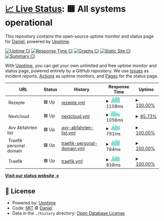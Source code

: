 # [📈 Live Status](https://gloriousDan.github.io/Homelab-uptime): <!--live status--> **🟩 All systems operational**

This repository contains the open-source uptime monitor and status page for [Daniel](https://gloriousDan.github.io/Homelab-uptime), powered by [Upptime](https://github.com/upptime/upptime).

[![Uptime CI](https://github.com/gloriousDan/Homelab-uptime/workflows/Uptime%20CI/badge.svg)](https://github.com/gloriousDan/Homelab-uptime/actions?query=workflow%3A%22Uptime+CI%22)
[![Response Time CI](https://github.com/gloriousDan/Homelab-uptime/workflows/Response%20Time%20CI/badge.svg)](https://github.com/gloriousDan/Homelab-uptime/actions?query=workflow%3A%22Response+Time+CI%22)
[![Graphs CI](https://github.com/gloriousDan/Homelab-uptime/workflows/Graphs%20CI/badge.svg)](https://github.com/gloriousDan/Homelab-uptime/actions?query=workflow%3A%22Graphs+CI%22)
[![Static Site CI](https://github.com/gloriousDan/Homelab-uptime/workflows/Static%20Site%20CI/badge.svg)](https://github.com/gloriousDan/Homelab-uptime/actions?query=workflow%3A%22Static+Site+CI%22)
[![Summary CI](https://github.com/gloriousDan/Homelab-uptime/workflows/Summary%20CI/badge.svg)](https://github.com/gloriousDan/Homelab-uptime/actions?query=workflow%3A%22Summary+CI%22)

With [Upptime](https://upptime.js.org), you can get your own unlimited and free uptime monitor and status page, powered entirely by a GitHub repository. We use [Issues](https://github.com/gloriousDan/Homelab-uptime/issues) as incident reports, [Actions](https://github.com/gloriousDan/Homelab-uptime/actions) as uptime monitors, and [Pages](https://gloriousDan.github.io/Homelab-uptime) for the status page.

<!--start: status pages-->
<!-- This summary is generated by Upptime (https://github.com/upptime/upptime) -->
<!-- Do not edit this manually, your changes will be overwritten -->
<!-- prettier-ignore -->
| URL | Status | History | Response Time | Uptime |
| --- | ------ | ------- | ------------- | ------ |
| <img alt="" src="https://icons.duckduckgo.com/ip3/null.ico" height="13"> Rezepte | 🟩 Up | [rezepte.yml](https://github.com/gloriousDan/Homelab-uptime/commits/HEAD/history/rezepte.yml) | <details><summary><img alt="Response time graph" src="./graphs/rezepte/response-time-week.png" height="20"> 1108ms</summary><br><a href="https://gloriousDan.github.io/Homelab-uptime/history/rezepte"><img alt="Response time 1138" src="https://img.shields.io/endpoint?url=https%3A%2F%2Fraw.githubusercontent.com%2FgloriousDan%2FHomelab-uptime%2FHEAD%2Fapi%2Frezepte%2Fresponse-time.json"></a><br><a href="https://gloriousDan.github.io/Homelab-uptime/history/rezepte"><img alt="24-hour response time 1057" src="https://img.shields.io/endpoint?url=https%3A%2F%2Fraw.githubusercontent.com%2FgloriousDan%2FHomelab-uptime%2FHEAD%2Fapi%2Frezepte%2Fresponse-time-day.json"></a><br><a href="https://gloriousDan.github.io/Homelab-uptime/history/rezepte"><img alt="7-day response time 1108" src="https://img.shields.io/endpoint?url=https%3A%2F%2Fraw.githubusercontent.com%2FgloriousDan%2FHomelab-uptime%2FHEAD%2Fapi%2Frezepte%2Fresponse-time-week.json"></a><br><a href="https://gloriousDan.github.io/Homelab-uptime/history/rezepte"><img alt="30-day response time 1165" src="https://img.shields.io/endpoint?url=https%3A%2F%2Fraw.githubusercontent.com%2FgloriousDan%2FHomelab-uptime%2FHEAD%2Fapi%2Frezepte%2Fresponse-time-month.json"></a><br><a href="https://gloriousDan.github.io/Homelab-uptime/history/rezepte"><img alt="1-year response time 1161" src="https://img.shields.io/endpoint?url=https%3A%2F%2Fraw.githubusercontent.com%2FgloriousDan%2FHomelab-uptime%2FHEAD%2Fapi%2Frezepte%2Fresponse-time-year.json"></a></details> | <details><summary><a href="https://gloriousDan.github.io/Homelab-uptime/history/rezepte">100.00%</a></summary><a href="https://gloriousDan.github.io/Homelab-uptime/history/rezepte"><img alt="All-time uptime 97.46%" src="https://img.shields.io/endpoint?url=https%3A%2F%2Fraw.githubusercontent.com%2FgloriousDan%2FHomelab-uptime%2FHEAD%2Fapi%2Frezepte%2Fuptime.json"></a><br><a href="https://gloriousDan.github.io/Homelab-uptime/history/rezepte"><img alt="24-hour uptime 100.00%" src="https://img.shields.io/endpoint?url=https%3A%2F%2Fraw.githubusercontent.com%2FgloriousDan%2FHomelab-uptime%2FHEAD%2Fapi%2Frezepte%2Fuptime-day.json"></a><br><a href="https://gloriousDan.github.io/Homelab-uptime/history/rezepte"><img alt="7-day uptime 100.00%" src="https://img.shields.io/endpoint?url=https%3A%2F%2Fraw.githubusercontent.com%2FgloriousDan%2FHomelab-uptime%2FHEAD%2Fapi%2Frezepte%2Fuptime-week.json"></a><br><a href="https://gloriousDan.github.io/Homelab-uptime/history/rezepte"><img alt="30-day uptime 99.95%" src="https://img.shields.io/endpoint?url=https%3A%2F%2Fraw.githubusercontent.com%2FgloriousDan%2FHomelab-uptime%2FHEAD%2Fapi%2Frezepte%2Fuptime-month.json"></a><br><a href="https://gloriousDan.github.io/Homelab-uptime/history/rezepte"><img alt="1-year uptime 96.07%" src="https://img.shields.io/endpoint?url=https%3A%2F%2Fraw.githubusercontent.com%2FgloriousDan%2FHomelab-uptime%2FHEAD%2Fapi%2Frezepte%2Fuptime-year.json"></a></details>
| <img alt="" src="https://icons.duckduckgo.com/ip3/null.ico" height="13"> Nextcloud | 🟩 Up | [nextcloud.yml](https://github.com/gloriousDan/Homelab-uptime/commits/HEAD/history/nextcloud.yml) | <details><summary><img alt="Response time graph" src="./graphs/nextcloud/response-time-week.png" height="20"> 1056ms</summary><br><a href="https://gloriousDan.github.io/Homelab-uptime/history/nextcloud"><img alt="Response time 1258" src="https://img.shields.io/endpoint?url=https%3A%2F%2Fraw.githubusercontent.com%2FgloriousDan%2FHomelab-uptime%2FHEAD%2Fapi%2Fnextcloud%2Fresponse-time.json"></a><br><a href="https://gloriousDan.github.io/Homelab-uptime/history/nextcloud"><img alt="24-hour response time 990" src="https://img.shields.io/endpoint?url=https%3A%2F%2Fraw.githubusercontent.com%2FgloriousDan%2FHomelab-uptime%2FHEAD%2Fapi%2Fnextcloud%2Fresponse-time-day.json"></a><br><a href="https://gloriousDan.github.io/Homelab-uptime/history/nextcloud"><img alt="7-day response time 1056" src="https://img.shields.io/endpoint?url=https%3A%2F%2Fraw.githubusercontent.com%2FgloriousDan%2FHomelab-uptime%2FHEAD%2Fapi%2Fnextcloud%2Fresponse-time-week.json"></a><br><a href="https://gloriousDan.github.io/Homelab-uptime/history/nextcloud"><img alt="30-day response time 1196" src="https://img.shields.io/endpoint?url=https%3A%2F%2Fraw.githubusercontent.com%2FgloriousDan%2FHomelab-uptime%2FHEAD%2Fapi%2Fnextcloud%2Fresponse-time-month.json"></a><br><a href="https://gloriousDan.github.io/Homelab-uptime/history/nextcloud"><img alt="1-year response time 1323" src="https://img.shields.io/endpoint?url=https%3A%2F%2Fraw.githubusercontent.com%2FgloriousDan%2FHomelab-uptime%2FHEAD%2Fapi%2Fnextcloud%2Fresponse-time-year.json"></a></details> | <details><summary><a href="https://gloriousDan.github.io/Homelab-uptime/history/nextcloud">85.73%</a></summary><a href="https://gloriousDan.github.io/Homelab-uptime/history/nextcloud"><img alt="All-time uptime 96.98%" src="https://img.shields.io/endpoint?url=https%3A%2F%2Fraw.githubusercontent.com%2FgloriousDan%2FHomelab-uptime%2FHEAD%2Fapi%2Fnextcloud%2Fuptime.json"></a><br><a href="https://gloriousDan.github.io/Homelab-uptime/history/nextcloud"><img alt="24-hour uptime 6.82%" src="https://img.shields.io/endpoint?url=https%3A%2F%2Fraw.githubusercontent.com%2FgloriousDan%2FHomelab-uptime%2FHEAD%2Fapi%2Fnextcloud%2Fuptime-day.json"></a><br><a href="https://gloriousDan.github.io/Homelab-uptime/history/nextcloud"><img alt="7-day uptime 85.73%" src="https://img.shields.io/endpoint?url=https%3A%2F%2Fraw.githubusercontent.com%2FgloriousDan%2FHomelab-uptime%2FHEAD%2Fapi%2Fnextcloud%2Fuptime-week.json"></a><br><a href="https://gloriousDan.github.io/Homelab-uptime/history/nextcloud"><img alt="30-day uptime 96.67%" src="https://img.shields.io/endpoint?url=https%3A%2F%2Fraw.githubusercontent.com%2FgloriousDan%2FHomelab-uptime%2FHEAD%2Fapi%2Fnextcloud%2Fuptime-month.json"></a><br><a href="https://gloriousDan.github.io/Homelab-uptime/history/nextcloud"><img alt="1-year uptime 95.60%" src="https://img.shields.io/endpoint?url=https%3A%2F%2Fraw.githubusercontent.com%2FgloriousDan%2FHomelab-uptime%2FHEAD%2Fapi%2Fnextcloud%2Fuptime-year.json"></a></details>
| <img alt="" src="https://icons.duckduckgo.com/ip3/null.ico" height="13"> Avv Abfahrten list | 🟩 Up | [avv-abfahrten-list.yml](https://github.com/gloriousDan/Homelab-uptime/commits/HEAD/history/avv-abfahrten-list.yml) | <details><summary><img alt="Response time graph" src="./graphs/avv-abfahrten-list/response-time-week.png" height="20"> 791ms</summary><br><a href="https://gloriousDan.github.io/Homelab-uptime/history/avv-abfahrten-list"><img alt="Response time 895" src="https://img.shields.io/endpoint?url=https%3A%2F%2Fraw.githubusercontent.com%2FgloriousDan%2FHomelab-uptime%2FHEAD%2Fapi%2Favv-abfahrten-list%2Fresponse-time.json"></a><br><a href="https://gloriousDan.github.io/Homelab-uptime/history/avv-abfahrten-list"><img alt="24-hour response time 790" src="https://img.shields.io/endpoint?url=https%3A%2F%2Fraw.githubusercontent.com%2FgloriousDan%2FHomelab-uptime%2FHEAD%2Fapi%2Favv-abfahrten-list%2Fresponse-time-day.json"></a><br><a href="https://gloriousDan.github.io/Homelab-uptime/history/avv-abfahrten-list"><img alt="7-day response time 791" src="https://img.shields.io/endpoint?url=https%3A%2F%2Fraw.githubusercontent.com%2FgloriousDan%2FHomelab-uptime%2FHEAD%2Fapi%2Favv-abfahrten-list%2Fresponse-time-week.json"></a><br><a href="https://gloriousDan.github.io/Homelab-uptime/history/avv-abfahrten-list"><img alt="30-day response time 823" src="https://img.shields.io/endpoint?url=https%3A%2F%2Fraw.githubusercontent.com%2FgloriousDan%2FHomelab-uptime%2FHEAD%2Fapi%2Favv-abfahrten-list%2Fresponse-time-month.json"></a><br><a href="https://gloriousDan.github.io/Homelab-uptime/history/avv-abfahrten-list"><img alt="1-year response time 929" src="https://img.shields.io/endpoint?url=https%3A%2F%2Fraw.githubusercontent.com%2FgloriousDan%2FHomelab-uptime%2FHEAD%2Fapi%2Favv-abfahrten-list%2Fresponse-time-year.json"></a></details> | <details><summary><a href="https://gloriousDan.github.io/Homelab-uptime/history/avv-abfahrten-list">100.00%</a></summary><a href="https://gloriousDan.github.io/Homelab-uptime/history/avv-abfahrten-list"><img alt="All-time uptime 97.47%" src="https://img.shields.io/endpoint?url=https%3A%2F%2Fraw.githubusercontent.com%2FgloriousDan%2FHomelab-uptime%2FHEAD%2Fapi%2Favv-abfahrten-list%2Fuptime.json"></a><br><a href="https://gloriousDan.github.io/Homelab-uptime/history/avv-abfahrten-list"><img alt="24-hour uptime 100.00%" src="https://img.shields.io/endpoint?url=https%3A%2F%2Fraw.githubusercontent.com%2FgloriousDan%2FHomelab-uptime%2FHEAD%2Fapi%2Favv-abfahrten-list%2Fuptime-day.json"></a><br><a href="https://gloriousDan.github.io/Homelab-uptime/history/avv-abfahrten-list"><img alt="7-day uptime 100.00%" src="https://img.shields.io/endpoint?url=https%3A%2F%2Fraw.githubusercontent.com%2FgloriousDan%2FHomelab-uptime%2FHEAD%2Fapi%2Favv-abfahrten-list%2Fuptime-week.json"></a><br><a href="https://gloriousDan.github.io/Homelab-uptime/history/avv-abfahrten-list"><img alt="30-day uptime 100.00%" src="https://img.shields.io/endpoint?url=https%3A%2F%2Fraw.githubusercontent.com%2FgloriousDan%2FHomelab-uptime%2FHEAD%2Fapi%2Favv-abfahrten-list%2Fuptime-month.json"></a><br><a href="https://gloriousDan.github.io/Homelab-uptime/history/avv-abfahrten-list"><img alt="1-year uptime 96.10%" src="https://img.shields.io/endpoint?url=https%3A%2F%2Fraw.githubusercontent.com%2FgloriousDan%2FHomelab-uptime%2FHEAD%2Fapi%2Favv-abfahrten-list%2Fuptime-year.json"></a></details>
| <img alt="" src="https://icons.duckduckgo.com/ip3/null.ico" height="13"> Traefik personal domain | 🟩 Up | [traefik-personal-domain.yml](https://github.com/gloriousDan/Homelab-uptime/commits/HEAD/history/traefik-personal-domain.yml) | <details><summary><img alt="Response time graph" src="./graphs/traefik-personal-domain/response-time-week.png" height="20"> 784ms</summary><br><a href="https://gloriousDan.github.io/Homelab-uptime/history/traefik-personal-domain"><img alt="Response time 805" src="https://img.shields.io/endpoint?url=https%3A%2F%2Fraw.githubusercontent.com%2FgloriousDan%2FHomelab-uptime%2FHEAD%2Fapi%2Ftraefik-personal-domain%2Fresponse-time.json"></a><br><a href="https://gloriousDan.github.io/Homelab-uptime/history/traefik-personal-domain"><img alt="24-hour response time 810" src="https://img.shields.io/endpoint?url=https%3A%2F%2Fraw.githubusercontent.com%2FgloriousDan%2FHomelab-uptime%2FHEAD%2Fapi%2Ftraefik-personal-domain%2Fresponse-time-day.json"></a><br><a href="https://gloriousDan.github.io/Homelab-uptime/history/traefik-personal-domain"><img alt="7-day response time 784" src="https://img.shields.io/endpoint?url=https%3A%2F%2Fraw.githubusercontent.com%2FgloriousDan%2FHomelab-uptime%2FHEAD%2Fapi%2Ftraefik-personal-domain%2Fresponse-time-week.json"></a><br><a href="https://gloriousDan.github.io/Homelab-uptime/history/traefik-personal-domain"><img alt="30-day response time 805" src="https://img.shields.io/endpoint?url=https%3A%2F%2Fraw.githubusercontent.com%2FgloriousDan%2FHomelab-uptime%2FHEAD%2Fapi%2Ftraefik-personal-domain%2Fresponse-time-month.json"></a><br><a href="https://gloriousDan.github.io/Homelab-uptime/history/traefik-personal-domain"><img alt="1-year response time 848" src="https://img.shields.io/endpoint?url=https%3A%2F%2Fraw.githubusercontent.com%2FgloriousDan%2FHomelab-uptime%2FHEAD%2Fapi%2Ftraefik-personal-domain%2Fresponse-time-year.json"></a></details> | <details><summary><a href="https://gloriousDan.github.io/Homelab-uptime/history/traefik-personal-domain">100.00%</a></summary><a href="https://gloriousDan.github.io/Homelab-uptime/history/traefik-personal-domain"><img alt="All-time uptime 97.47%" src="https://img.shields.io/endpoint?url=https%3A%2F%2Fraw.githubusercontent.com%2FgloriousDan%2FHomelab-uptime%2FHEAD%2Fapi%2Ftraefik-personal-domain%2Fuptime.json"></a><br><a href="https://gloriousDan.github.io/Homelab-uptime/history/traefik-personal-domain"><img alt="24-hour uptime 100.00%" src="https://img.shields.io/endpoint?url=https%3A%2F%2Fraw.githubusercontent.com%2FgloriousDan%2FHomelab-uptime%2FHEAD%2Fapi%2Ftraefik-personal-domain%2Fuptime-day.json"></a><br><a href="https://gloriousDan.github.io/Homelab-uptime/history/traefik-personal-domain"><img alt="7-day uptime 100.00%" src="https://img.shields.io/endpoint?url=https%3A%2F%2Fraw.githubusercontent.com%2FgloriousDan%2FHomelab-uptime%2FHEAD%2Fapi%2Ftraefik-personal-domain%2Fuptime-week.json"></a><br><a href="https://gloriousDan.github.io/Homelab-uptime/history/traefik-personal-domain"><img alt="30-day uptime 99.95%" src="https://img.shields.io/endpoint?url=https%3A%2F%2Fraw.githubusercontent.com%2FgloriousDan%2FHomelab-uptime%2FHEAD%2Fapi%2Ftraefik-personal-domain%2Fuptime-month.json"></a><br><a href="https://gloriousDan.github.io/Homelab-uptime/history/traefik-personal-domain"><img alt="1-year uptime 96.10%" src="https://img.shields.io/endpoint?url=https%3A%2F%2Fraw.githubusercontent.com%2FgloriousDan%2FHomelab-uptime%2FHEAD%2Fapi%2Ftraefik-personal-domain%2Fuptime-year.json"></a></details>
| <img alt="" src="https://icons.duckduckgo.com/ip3/null.ico" height="13"> Traefik | 🟩 Up | [traefik.yml](https://github.com/gloriousDan/Homelab-uptime/commits/HEAD/history/traefik.yml) | <details><summary><img alt="Response time graph" src="./graphs/traefik/response-time-week.png" height="20"> 838ms</summary><br><a href="https://gloriousDan.github.io/Homelab-uptime/history/traefik"><img alt="Response time 727" src="https://img.shields.io/endpoint?url=https%3A%2F%2Fraw.githubusercontent.com%2FgloriousDan%2FHomelab-uptime%2FHEAD%2Fapi%2Ftraefik%2Fresponse-time.json"></a><br><a href="https://gloriousDan.github.io/Homelab-uptime/history/traefik"><img alt="24-hour response time 812" src="https://img.shields.io/endpoint?url=https%3A%2F%2Fraw.githubusercontent.com%2FgloriousDan%2FHomelab-uptime%2FHEAD%2Fapi%2Ftraefik%2Fresponse-time-day.json"></a><br><a href="https://gloriousDan.github.io/Homelab-uptime/history/traefik"><img alt="7-day response time 838" src="https://img.shields.io/endpoint?url=https%3A%2F%2Fraw.githubusercontent.com%2FgloriousDan%2FHomelab-uptime%2FHEAD%2Fapi%2Ftraefik%2Fresponse-time-week.json"></a><br><a href="https://gloriousDan.github.io/Homelab-uptime/history/traefik"><img alt="30-day response time 794" src="https://img.shields.io/endpoint?url=https%3A%2F%2Fraw.githubusercontent.com%2FgloriousDan%2FHomelab-uptime%2FHEAD%2Fapi%2Ftraefik%2Fresponse-time-month.json"></a><br><a href="https://gloriousDan.github.io/Homelab-uptime/history/traefik"><img alt="1-year response time 737" src="https://img.shields.io/endpoint?url=https%3A%2F%2Fraw.githubusercontent.com%2FgloriousDan%2FHomelab-uptime%2FHEAD%2Fapi%2Ftraefik%2Fresponse-time-year.json"></a></details> | <details><summary><a href="https://gloriousDan.github.io/Homelab-uptime/history/traefik">100.00%</a></summary><a href="https://gloriousDan.github.io/Homelab-uptime/history/traefik"><img alt="All-time uptime 97.47%" src="https://img.shields.io/endpoint?url=https%3A%2F%2Fraw.githubusercontent.com%2FgloriousDan%2FHomelab-uptime%2FHEAD%2Fapi%2Ftraefik%2Fuptime.json"></a><br><a href="https://gloriousDan.github.io/Homelab-uptime/history/traefik"><img alt="24-hour uptime 100.00%" src="https://img.shields.io/endpoint?url=https%3A%2F%2Fraw.githubusercontent.com%2FgloriousDan%2FHomelab-uptime%2FHEAD%2Fapi%2Ftraefik%2Fuptime-day.json"></a><br><a href="https://gloriousDan.github.io/Homelab-uptime/history/traefik"><img alt="7-day uptime 100.00%" src="https://img.shields.io/endpoint?url=https%3A%2F%2Fraw.githubusercontent.com%2FgloriousDan%2FHomelab-uptime%2FHEAD%2Fapi%2Ftraefik%2Fuptime-week.json"></a><br><a href="https://gloriousDan.github.io/Homelab-uptime/history/traefik"><img alt="30-day uptime 99.95%" src="https://img.shields.io/endpoint?url=https%3A%2F%2Fraw.githubusercontent.com%2FgloriousDan%2FHomelab-uptime%2FHEAD%2Fapi%2Ftraefik%2Fuptime-month.json"></a><br><a href="https://gloriousDan.github.io/Homelab-uptime/history/traefik"><img alt="1-year uptime 96.09%" src="https://img.shields.io/endpoint?url=https%3A%2F%2Fraw.githubusercontent.com%2FgloriousDan%2FHomelab-uptime%2FHEAD%2Fapi%2Ftraefik%2Fuptime-year.json"></a></details>

<!--end: status pages-->

[**Visit our status website →**](https://gloriousDan.github.io/Homelab-uptime)

## 📄 License

- Powered by: [Upptime](https://github.com/upptime/upptime)
- Code: [MIT](./LICENSE) © [Daniel](https://gloriousDan.github.io/Homelab-uptime)
- Data in the `./history` directory: [Open Database License](https://opendatacommons.org/licenses/odbl/1-0/)
